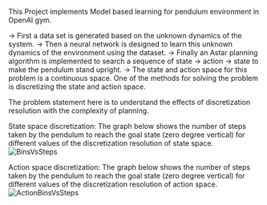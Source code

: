 This Project implements Model based learning for pendulum environment in OpenAI gym.

-> First a data set is generated based on the unknown dynamics of the system.
-> Then a neural network is designed to learn this unknown dynamics of the environment using the dataset.
-> Finally an Astar planning algorithm is implemented to search a sequence of state -> action -> state to make the pendulum stand upright.
-> The state and action space for this problem is a continuous space. One of the methods for solving the problem is discretizing the state and action space.

The problem statement here is to understand the effects of discretization resolution with the complexity of planning. 

State space discretization:
The graph below shows the number of steps taken by the pendulum to reach the goal state (zero degree vertical) for different values of the discretization resolution of state space.
![BinsVsSteps](https://user-images.githubusercontent.com/38117206/57319247-25b78680-70ca-11e9-8a57-2dda5cd4cf38.png)

Action space discretization:
The graph below shows the number of steps taken by the pendulum to reach the goal state (zero degree vertical) for different values of the discretization resolution of action space.
![ActionBinsVsSteps](https://user-images.githubusercontent.com/38117206/57319769-5c41d100-70cb-11e9-9cdb-d01be2f37ea6.png)


